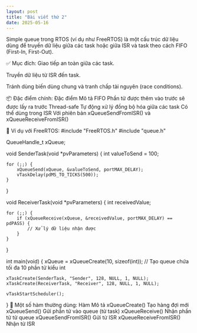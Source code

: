 ```yaml
---
layout: post
title: "Bài viết thứ 2"
date: 2025-05-16
---
```

Simple queue trong RTOS (ví dụ như FreeRTOS) là một cấu trúc dữ liệu dùng để truyền dữ liệu giữa các task hoặc giữa ISR và task theo cách FIFO (First-In, First-Out).

✅ Mục đích:
Giao tiếp an toàn giữa các task.

Truyền dữ liệu từ ISR đến task.

Tránh dùng biến dùng chung và tranh chấp tài nguyên (race conditions).

📦 Đặc điểm chính:
Đặc điểm	Mô tả
FIFO	Phần tử được thêm vào trước sẽ được lấy ra trước
Thread-safe	Tự động xử lý đồng bộ hóa giữa các task
Có thể dùng trong ISR	Với phiên bản xQueueSendFromISR() và xQueueReceiveFromISR()

🔧 Ví dụ với FreeRTOS:
#include "FreeRTOS.h"
#include "queue.h"

QueueHandle_t xQueue;

void SenderTask(void *pvParameters) {
    int valueToSend = 100;

    for (;;) {
        xQueueSend(xQueue, &valueToSend, portMAX_DELAY);
        vTaskDelay(pdMS_TO_TICKS(500));
    }
}

void ReceiverTask(void *pvParameters) {
    int receivedValue;

    for (;;) {
        if (xQueueReceive(xQueue, &receivedValue, portMAX_DELAY) == pdPASS) {
            // Xử lý dữ liệu nhận được
        }
    }
}

int main(void) {
    xQueue = xQueueCreate(10, sizeof(int)); // Tạo queue chứa tối đa 10 phần tử kiểu int

    xTaskCreate(SenderTask, "Sender", 128, NULL, 1, NULL);
    xTaskCreate(ReceiverTask, "Receiver", 128, NULL, 1, NULL);

    vTaskStartScheduler();
}
📌 Một số hàm thường dùng:
Hàm	Mô tả
xQueueCreate()	Tạo hàng đợi mới
xQueueSend()	Gửi phần tử vào queue (từ task)
xQueueReceive()	Nhận phần tử từ queue
xQueueSendFromISR()	Gửi từ ISR
xQueueReceiveFromISR()	Nhận từ ISR
